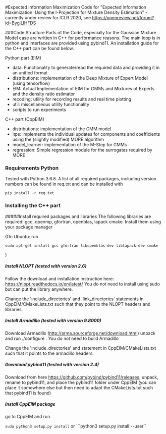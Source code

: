 #Expected Information Maximization
Code for "Expected Information Maximization: Using the I-Projection for Mixture Density Estimation" - currently under
review for ICLR 2020, see https://openreview.net/forum?id=ByglLlHFDS


###Code Structure
Parts of the Code, especially for the Gaussian Mixture Model case are written in C++ for performance reasons. The main
loop is in python and  interfaces are provided using pybind11. An installation guide for the C++ part can be found below.

Python part (EIM)
- data: Functionality to generate/read the required data and providing it in an unified format
- distributions: implementation of the Deep Mixture of Expert Model (using tensorflow)
- EIM: Actual Implementation of EIM for GMMs and Mixtures of Experts and the density ratio estimator
- recoding: utility for recording results and real time plotting
- util: miscellaneous utility functionality 
- scripts to run experiments



C++ part (CppEIM)
- distributions: implementation of the GMM model
- itps: implements the individual updates for components and coefficients using the (slightly modified) MORE algorithm
- model_learner: implementation of the M-Step for GMMs
- regression: Simple regression module for the surrogates required by MORE
  

### Requirements Python 
Tested with Python 3.6.8. A list of all required packages, including version numbers can be found in req.txt and can
be installed with
 
```pip install -r req.txt```

### Installing the C++ part

#####Install required packages and libraries 
The following libraries are required: gcc, openmp, gfortran, openblas, lapack cmake. Install them using your package manager

(On Ubuntu: run

```sudo apt-get install gcc gfortran libopenblas-dev liblapack-dev cmake ```

) 
     
##### Install NLOPT (tested with version 2.6)
Follow the download and installation instruction here: https://nlopt.readthedocs.io/en/latest/
You do not need to install using sudo but can put the library anywhere.

Change the 'include_directories' and 'link_directories' statements in CppEIM/CMakeLists.txt such that they point to the
NLOPT headers and libraries. 

##### Install Armadillo (tested with version 9.8000)

Download Armadillo (http://arma.sourceforge.net/download.html) unpack and run ./configure . You do not need to build 
Armadillo

Change the 'include_directories' and statement in CppEIM/CMakeLists.txt such that it points to the
armadillo headers. 


##### Download pybind11 (tested with version 2.4)

Download from here https://github.com/pybind/pybind11/releases, unpack, rename to pybind11, and place the pybind11 
folder under CppEIM (you can place it somewhere else but then need to adapt the CMakeLists.txt such that pybind11 is found)

##### Install CppEIM package 
go to CppEIM and run 

```sudo python3 setup.py install``` or ```python3 setup.py install --user``

